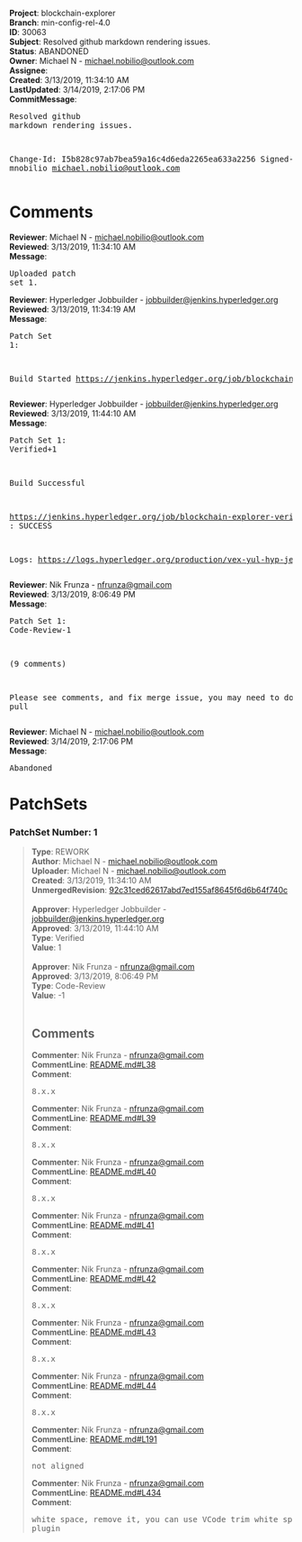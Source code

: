 <strong>Project</strong>: blockchain-explorer<br><strong>Branch</strong>: min-config-rel-4.0<br><strong>ID</strong>: 30063<br><strong>Subject</strong>: Resolved github markdown rendering issues.<br><strong>Status</strong>: ABANDONED<br><strong>Owner</strong>: Michael N - michael.nobilio@outlook.com<br><strong>Assignee</strong>:<br><strong>Created</strong>: 3/13/2019, 11:34:10 AM<br><strong>LastUpdated</strong>: 3/14/2019, 2:17:06 PM<br><strong>CommitMessage</strong>:<br><pre>Resolved github markdown rendering issues.

Change-Id: I5b828c97ab7bea59a16c4d6eda2265ea633a2256
Signed-off-by: mnobilio <michael.nobilio@outlook.com>
</pre><h1>Comments</h1><strong>Reviewer</strong>: Michael N - michael.nobilio@outlook.com<br><strong>Reviewed</strong>: 3/13/2019, 11:34:10 AM<br><strong>Message</strong>: <pre>Uploaded patch set 1.</pre><strong>Reviewer</strong>: Hyperledger Jobbuilder - jobbuilder@jenkins.hyperledger.org<br><strong>Reviewed</strong>: 3/13/2019, 11:34:19 AM<br><strong>Message</strong>: <pre>Patch Set 1:

Build Started https://jenkins.hyperledger.org/job/blockchain-explorer-verify-x86_64/60/</pre><strong>Reviewer</strong>: Hyperledger Jobbuilder - jobbuilder@jenkins.hyperledger.org<br><strong>Reviewed</strong>: 3/13/2019, 11:44:10 AM<br><strong>Message</strong>: <pre>Patch Set 1: Verified+1

Build Successful 

https://jenkins.hyperledger.org/job/blockchain-explorer-verify-x86_64/60/ : SUCCESS

Logs: https://logs.hyperledger.org/production/vex-yul-hyp-jenkins-3/blockchain-explorer-verify-x86_64/60</pre><strong>Reviewer</strong>: Nik Frunza - nfrunza@gmail.com<br><strong>Reviewed</strong>: 3/13/2019, 8:06:49 PM<br><strong>Message</strong>: <pre>Patch Set 1: Code-Review-1

(9 comments)

Please see comments, and fix merge issue, you may need to do git pull</pre><strong>Reviewer</strong>: Michael N - michael.nobilio@outlook.com<br><strong>Reviewed</strong>: 3/14/2019, 2:17:06 PM<br><strong>Message</strong>: <pre>Abandoned</pre><h1>PatchSets</h1><h3>PatchSet Number: 1</h3><blockquote><strong>Type</strong>: REWORK<br><strong>Author</strong>: Michael N - michael.nobilio@outlook.com<br><strong>Uploader</strong>: Michael N - michael.nobilio@outlook.com<br><strong>Created</strong>: 3/13/2019, 11:34:10 AM<br><strong>UnmergedRevision</strong>: [92c31ced62617abd7ed155af8645f6d6b64f740c](https://github.com/hyperledger-gerrit-archive/blockchain-explorer/commit/92c31ced62617abd7ed155af8645f6d6b64f740c)<br><br><strong>Approver</strong>: Hyperledger Jobbuilder - jobbuilder@jenkins.hyperledger.org<br><strong>Approved</strong>: 3/13/2019, 11:44:10 AM<br><strong>Type</strong>: Verified<br><strong>Value</strong>: 1<br><br><strong>Approver</strong>: Nik Frunza - nfrunza@gmail.com<br><strong>Approved</strong>: 3/13/2019, 8:06:49 PM<br><strong>Type</strong>: Code-Review<br><strong>Value</strong>: -1<br><br><h2>Comments</h2><strong>Commenter</strong>: Nik Frunza - nfrunza@gmail.com<br><strong>CommentLine</strong>: [README.md#L38](https://github.com/hyperledger-gerrit-archive/blockchain-explorer/blob/92c31ced62617abd7ed155af8645f6d6b64f740c/README.md#L38)<br><strong>Comment</strong>: <pre>8.x.x</pre><strong>Commenter</strong>: Nik Frunza - nfrunza@gmail.com<br><strong>CommentLine</strong>: [README.md#L39](https://github.com/hyperledger-gerrit-archive/blockchain-explorer/blob/92c31ced62617abd7ed155af8645f6d6b64f740c/README.md#L39)<br><strong>Comment</strong>: <pre>8.x.x</pre><strong>Commenter</strong>: Nik Frunza - nfrunza@gmail.com<br><strong>CommentLine</strong>: [README.md#L40](https://github.com/hyperledger-gerrit-archive/blockchain-explorer/blob/92c31ced62617abd7ed155af8645f6d6b64f740c/README.md#L40)<br><strong>Comment</strong>: <pre>8.x.x</pre><strong>Commenter</strong>: Nik Frunza - nfrunza@gmail.com<br><strong>CommentLine</strong>: [README.md#L41](https://github.com/hyperledger-gerrit-archive/blockchain-explorer/blob/92c31ced62617abd7ed155af8645f6d6b64f740c/README.md#L41)<br><strong>Comment</strong>: <pre>8.x.x</pre><strong>Commenter</strong>: Nik Frunza - nfrunza@gmail.com<br><strong>CommentLine</strong>: [README.md#L42](https://github.com/hyperledger-gerrit-archive/blockchain-explorer/blob/92c31ced62617abd7ed155af8645f6d6b64f740c/README.md#L42)<br><strong>Comment</strong>: <pre>8.x.x</pre><strong>Commenter</strong>: Nik Frunza - nfrunza@gmail.com<br><strong>CommentLine</strong>: [README.md#L43](https://github.com/hyperledger-gerrit-archive/blockchain-explorer/blob/92c31ced62617abd7ed155af8645f6d6b64f740c/README.md#L43)<br><strong>Comment</strong>: <pre>8.x.x</pre><strong>Commenter</strong>: Nik Frunza - nfrunza@gmail.com<br><strong>CommentLine</strong>: [README.md#L44](https://github.com/hyperledger-gerrit-archive/blockchain-explorer/blob/92c31ced62617abd7ed155af8645f6d6b64f740c/README.md#L44)<br><strong>Comment</strong>: <pre>8.x.x</pre><strong>Commenter</strong>: Nik Frunza - nfrunza@gmail.com<br><strong>CommentLine</strong>: [README.md#L191](https://github.com/hyperledger-gerrit-archive/blockchain-explorer/blob/92c31ced62617abd7ed155af8645f6d6b64f740c/README.md#L191)<br><strong>Comment</strong>: <pre>not aligned</pre><strong>Commenter</strong>: Nik Frunza - nfrunza@gmail.com<br><strong>CommentLine</strong>: [README.md#L434](https://github.com/hyperledger-gerrit-archive/blockchain-explorer/blob/92c31ced62617abd7ed155af8645f6d6b64f740c/README.md#L434)<br><strong>Comment</strong>: <pre>white space, remove it, you can use VCode trim white spaces plugin</pre></blockquote>